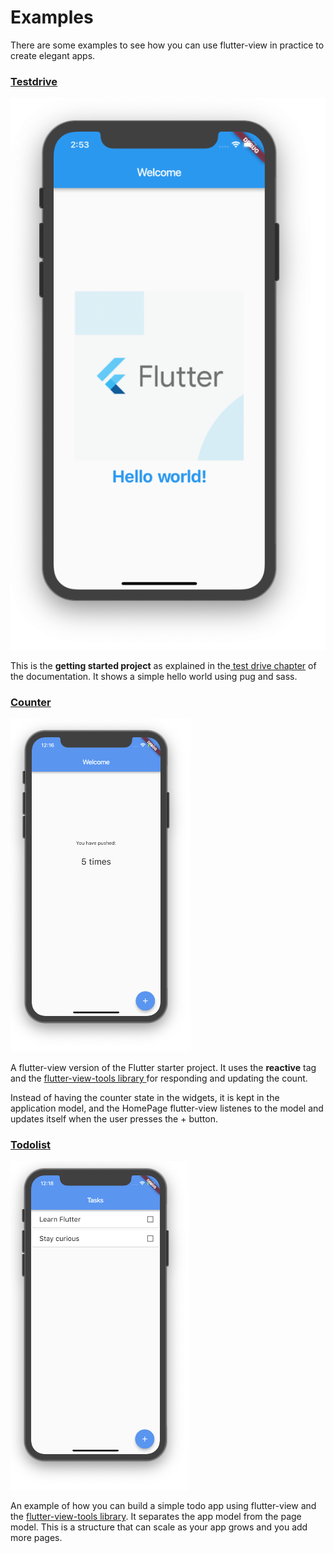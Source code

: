 # Examples

There are some examples to see how you can use flutter-view in practice to create elegant apps.

### [Testdrive](https://github.com/flutter-view/examples/tree/master/testdrive)

![](../.gitbook/assets/screen-shot-2018-12-02-at-2.53.13-pm.png)

This is the **getting started project** as explained in the[ test drive chapter](test-drive.md) of the documentation. It shows a simple hello world using pug and sass.

### [Counter](https://github.com/flutter-view/examples/tree/master/counter)

![](../.gitbook/assets/screen-shot-2018-12-03-at-12.16.29-am.png)

A flutter-view version of the Flutter starter project. It uses the **reactive** tag and the [flutter-view-tools library ](https://pub.dartlang.org/packages/flutter_view_tools)for responding and updating the count.

Instead of having the counter state in the widgets, it is kept in the application model, and the HomePage flutter-view listenes to the model and updates itself when the user presses the + button.

### [Todolist](https://github.com/flutter-view/examples/tree/master/todolist)

![](../.gitbook/assets/screen-shot-2018-12-03-at-12.18.00-am.png)

An example of how you can build a simple todo app using flutter-view and the [flutter-view-tools library](https://pub.dartlang.org/packages/flutter_view_tools). It separates the app model from the page model. This is a structure that can scale as your app grows and you add more pages.





